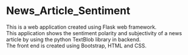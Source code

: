 # News_Article_Sentiment

This is a web application created using Flask web framework.<br />
This application shows the sentiment polarity and subjectivity of a news article by using the python TextBlob library in backend.<br />
The front end is created using Bootstrap, HTML and CSS.<br />
